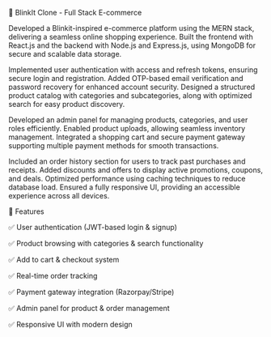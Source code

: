 🚀 BlinkIt Clone - Full Stack E-commerce

Developed a Blinkit-inspired e-commerce platform using the MERN stack, delivering a seamless online shopping experience. Built the frontend with React.js and the backend with Node.js and Express.js, using MongoDB for secure and scalable data storage.

Implemented user authentication with access and refresh tokens, ensuring secure login and registration. Added OTP-based email verification and password recovery for enhanced account security. Designed a structured product catalog with categories and subcategories, along with optimized search for easy product discovery.

Developed an admin panel for managing products, categories, and user roles efficiently. Enabled product uploads, allowing seamless inventory management. Integrated a shopping cart and secure payment gateway supporting multiple payment methods for smooth transactions.

Included an order history section for users to track past purchases and receipts. Added discounts and offers to display active promotions, coupons, and deals. Optimized performance using caching techniques to reduce database load. Ensured a fully responsive UI, providing an accessible experience across all devices.

🌟 Features

✅ User authentication (JWT-based login & signup)

✅ Product browsing with categories & search functionality

✅ Add to cart & checkout system

✅ Real-time order tracking

✅ Payment gateway integration (Razorpay/Stripe)

✅ Admin panel for product & order management

✅ Responsive UI with modern design
